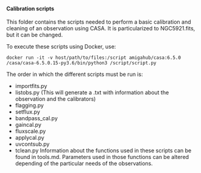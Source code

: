 #### Calibration scripts
This folder contains the scripts needed to perform a basic calibration and cleaning of an observation using CASA. It is particularized to NGC5921.fits, but it can be changed.

To execute these scripts using Docker, use:

```
docker run -it -v host/path/to/files:/script amigahub/casa:6.5.0 /casa/casa-6.5.0.15-py3.6/bin/python3 /script/script.py
```

The order in which the different scripts must be run is:
+ importfits.py
+ listobs.py (This will generate a .txt with information about the observation and the calibrators)
+ flagging.py
+ setflux.py
+ bandpass_cal.py
+ gaincal.py
+ fluxscale.py
+ applycal.py
+ uvcontsub.py
+ tclean.py
Information about the functions used in these scripts can be found in tools.md. Parameters used in those functions can be altered depending of the particular needs of the observations.
